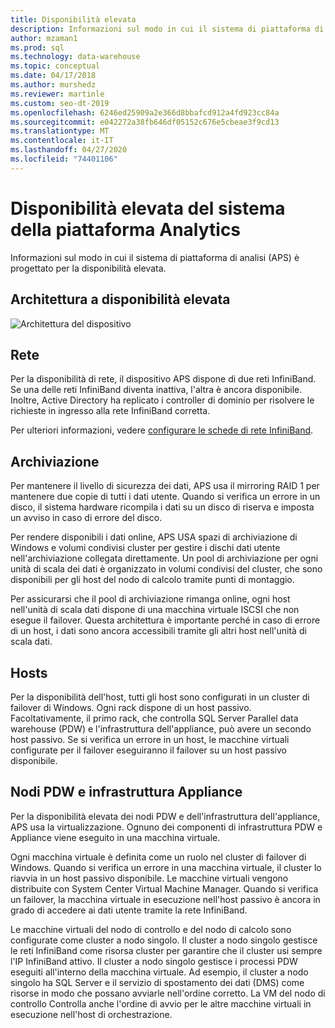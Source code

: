 ```yaml
---
title: Disponibilità elevata
description: Informazioni sul modo in cui il sistema di piattaforma di analisi (APS) è progettato per la disponibilità elevata.
author: mzaman1
ms.prod: sql
ms.technology: data-warehouse
ms.topic: conceptual
ms.date: 04/17/2018
ms.author: murshedz
ms.reviewer: martinle
ms.custom: seo-dt-2019
ms.openlocfilehash: 6246ed25909a2e366d8bbafcd912a4fd923cc84a
ms.sourcegitcommit: e042272a38fb646df05152c676e5cbeae3f9cd13
ms.translationtype: MT
ms.contentlocale: it-IT
ms.lasthandoff: 04/27/2020
ms.locfileid: "74401106"
---
```

# <a name="analytics-platform-system-high-availability"></a>Disponibilità elevata del sistema della piattaforma Analytics
Informazioni sul modo in cui il sistema di piattaforma di analisi (APS) è progettato per la disponibilità elevata.  
  
## <a name="high-availability-architecture"></a>Architettura a disponibilità elevata  
![Architettura del dispositivo](media/appliance-architecture.png "Architettura del dispositivo")  
  
## <a name="network"></a>Rete  
Per la disponibilità di rete, il dispositivo APS dispone di due reti InfiniBand. Se una delle reti InfiniBand diventa inattiva, l'altra è ancora disponibile. Inoltre, Active Directory ha replicato i controller di dominio per risolvere le richieste in ingresso alla rete InfiniBand corretta.  
  
Per ulteriori informazioni, vedere [configurare le schede di rete InfiniBand](configure-infiniband-network-adapters.md).  
  
## <a name="storage"></a>Archiviazione  
Per mantenere il livello di sicurezza dei dati, APS usa il mirroring RAID 1 per mantenere due copie di tutti i dati utente. Quando si verifica un errore in un disco, il sistema hardware ricompila i dati su un disco di riserva e imposta un avviso in caso di errore del disco.  
  
Per rendere disponibili i dati online, APS USA spazi di archiviazione di Windows e volumi condivisi cluster per gestire i dischi dati utente nell'archiviazione collegata direttamente. Un pool di archiviazione per ogni unità di scala dei dati è organizzato in volumi condivisi del cluster, che sono disponibili per gli host del nodo di calcolo tramite punti di montaggio.  
  
Per assicurarsi che il pool di archiviazione rimanga online, ogni host nell'unità di scala dati dispone di una macchina virtuale ISCSI che non esegue il failover. Questa architettura è importante perché in caso di errore di un host, i dati sono ancora accessibili tramite gli altri host nell'unità di scala dati.  
  
## <a name="hosts"></a>Hosts  
Per la disponibilità dell'host, tutti gli host sono configurati in un cluster di failover di Windows. Ogni rack dispone di un host passivo. Facoltativamente, il primo rack, che controlla SQL Server Parallel data warehouse (PDW) e l'infrastruttura dell'appliance, può avere un secondo host passivo. Se si verifica un errore in un host, le macchine virtuali configurate per il failover eseguiranno il failover su un host passivo disponibile.  
  
## <a name="pdw-nodes-and-appliance-fabric"></a>Nodi PDW e infrastruttura Appliance  
Per la disponibilità elevata dei nodi PDW e dell'infrastruttura dell'appliance, APS usa la virtualizzazione. Ognuno dei componenti di infrastruttura PDW e Appliance viene eseguito in una macchina virtuale.  
  
Ogni macchina virtuale è definita come un ruolo nel cluster di failover di Windows. Quando si verifica un errore in una macchina virtuale, il cluster lo riavvia in un host passivo disponibile. Le macchine virtuali vengono distribuite con System Center Virtual Machine Manager. Quando si verifica un failover, la macchina virtuale in esecuzione nell'host passivo è ancora in grado di accedere ai dati utente tramite la rete InfiniBand.  
  
Le macchine virtuali del nodo di controllo e del nodo di calcolo sono configurate come cluster a nodo singolo. Il cluster a nodo singolo gestisce le reti InfiniBand come risorsa cluster per garantire che il cluster usi sempre l'IP InfiniBand attivo. Il cluster a nodo singolo gestisce i processi PDW eseguiti all'interno della macchina virtuale. Ad esempio, il cluster a nodo singolo ha SQL Server e il servizio di spostamento dei dati (DMS) come risorse in modo che possano avviarle nell'ordine corretto. La VM del nodo di controllo Controlla anche l'ordine di avvio per le altre macchine virtuali in esecuzione nell'host di orchestrazione.  
  
